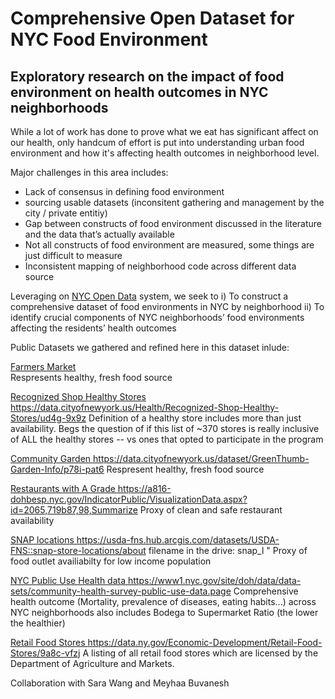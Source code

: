 # Comprehensive Open Dataset for NYC Food Environment 
## Exploratory research on the impact of food environment on health outcomes in NYC neighborhoods

While a lot of work has done to prove what we eat has significant affect on our health, only handcum of effort is put into understanding urban food environment and how it's affecting health outcomes in neighborhood level. 

Major challenges in this area includes:
- Lack of consensus in defining food environment
- sourcing usable datasets (inconsitent gathering and management by the city / private entitiy)
- Gap between constructs of food environment discussed in the literature and the data that’s actually available
- Not all constructs of food environment are measured, some things are just difficult to measure
- Inconsistent mapping of neighborhood code across different data source 


Leveraging on [NYC Open Data](https://opendata.cityofnewyork.us/) system, we seek to 
i) To construct a comprehensive dataset of food environments in NYC by neighborhood
ii) To identify crucial components of NYC neighborhoods’ food environments affecting the residents’ health outcomes


Public Datasets we gathered and refined here in this dataset inlude:

[Farmers Market](https://data.cityofnewyork.us/dataset/DOHMH-Farmers-Markets/8vwk-6iz2)  
Respresents healthy, fresh food source

[Recognized Shop Healthy Stores
](url)https://data.cityofnewyork.us/Health/Recognized-Shop-Healthy-Stores/ud4g-9x9z
Definition of a healthy store includes more than just availability. Begs the question of if this list of ~370 stores is really inclusive of ALL the healthy stores -- vs ones that opted to participate in the program

[Community Garden
](url)https://data.cityofnewyork.us/dataset/GreenThumb-Garden-Info/p78i-pat6
Respresent healthy, fresh food source 

[Restaurants with A Grade
](url)https://a816-dohbesp.nyc.gov/IndicatorPublic/VisualizationData.aspx?id=2065,719b87,98,Summarize
Proxy of clean and safe restaurant availability

[SNAP locations
](url)https://usda-fns.hub.arcgis.com/datasets/USDA-FNS::snap-store-locations/about
filename in the drive: snap_l "
Proxy of food outlet availiabilty for low income population 


[NYC Public Use Health data
](url)https://www1.nyc.gov/site/doh/data/data-sets/community-health-survey-public-use-data.page
Comprehensive health outcome (Mortality, prevalence of diseases, eating habits...) across NYC neighborhoods 
also includes Bodega to Supermarket Ratio (the lower the healthier)

[Retail Food Stores
](url)https://data.ny.gov/Economic-Development/Retail-Food-Stores/9a8c-vfzj
A listing of all retail food stores which are licensed by the Department of Agriculture and Markets.




Collaboration with Sara Wang and Meyhaa Buvanesh
